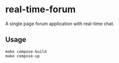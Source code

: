 # real-time-forum
A single page forum application with real-time chat.

## Usage

```console 
make compose-build
make compose-up

```